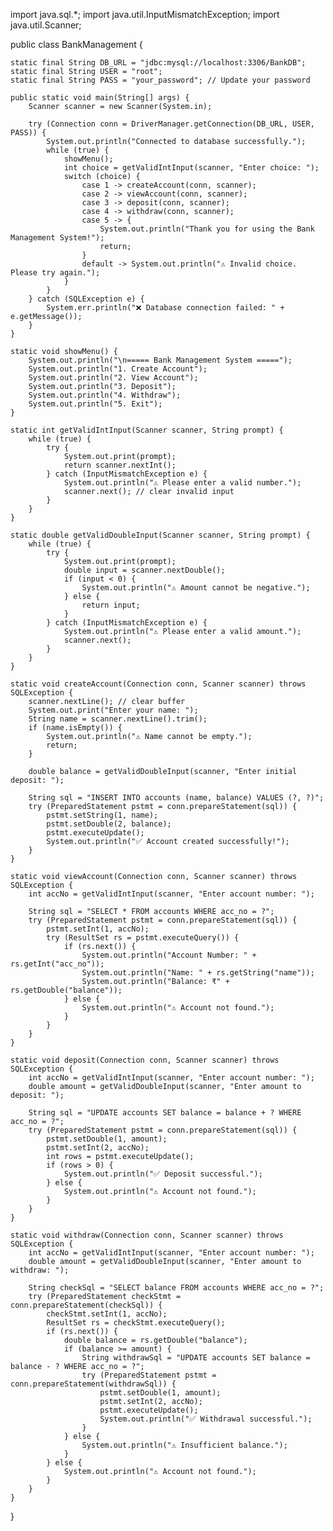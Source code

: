import java.sql.*;
import java.util.InputMismatchException;
import java.util.Scanner;

public class BankManagement {

    static final String DB_URL = "jdbc:mysql://localhost:3306/BankDB";
    static final String USER = "root";
    static final String PASS = "your_password"; // Update your password

    public static void main(String[] args) {
        Scanner scanner = new Scanner(System.in);

        try (Connection conn = DriverManager.getConnection(DB_URL, USER, PASS)) {
            System.out.println("Connected to database successfully.");
            while (true) {
                showMenu();
                int choice = getValidIntInput(scanner, "Enter choice: ");
                switch (choice) {
                    case 1 -> createAccount(conn, scanner);
                    case 2 -> viewAccount(conn, scanner);
                    case 3 -> deposit(conn, scanner);
                    case 4 -> withdraw(conn, scanner);
                    case 5 -> {
                        System.out.println("Thank you for using the Bank Management System!");
                        return;
                    }
                    default -> System.out.println("⚠ Invalid choice. Please try again.");
                }
            }
        } catch (SQLException e) {
            System.err.println("❌ Database connection failed: " + e.getMessage());
        }
    }

    static void showMenu() {
        System.out.println("\n===== Bank Management System =====");
        System.out.println("1. Create Account");
        System.out.println("2. View Account");
        System.out.println("3. Deposit");
        System.out.println("4. Withdraw");
        System.out.println("5. Exit");
    }

    static int getValidIntInput(Scanner scanner, String prompt) {
        while (true) {
            try {
                System.out.print(prompt);
                return scanner.nextInt();
            } catch (InputMismatchException e) {
                System.out.println("⚠ Please enter a valid number.");
                scanner.next(); // clear invalid input
            }
        }
    }

    static double getValidDoubleInput(Scanner scanner, String prompt) {
        while (true) {
            try {
                System.out.print(prompt);
                double input = scanner.nextDouble();
                if (input < 0) {
                    System.out.println("⚠ Amount cannot be negative.");
                } else {
                    return input;
                }
            } catch (InputMismatchException e) {
                System.out.println("⚠ Please enter a valid amount.");
                scanner.next();
            }
        }
    }

    static void createAccount(Connection conn, Scanner scanner) throws SQLException {
        scanner.nextLine(); // clear buffer
        System.out.print("Enter your name: ");
        String name = scanner.nextLine().trim();
        if (name.isEmpty()) {
            System.out.println("⚠ Name cannot be empty.");
            return;
        }

        double balance = getValidDoubleInput(scanner, "Enter initial deposit: ");

        String sql = "INSERT INTO accounts (name, balance) VALUES (?, ?)";
        try (PreparedStatement pstmt = conn.prepareStatement(sql)) {
            pstmt.setString(1, name);
            pstmt.setDouble(2, balance);
            pstmt.executeUpdate();
            System.out.println("✅ Account created successfully!");
        }
    }

    static void viewAccount(Connection conn, Scanner scanner) throws SQLException {
        int accNo = getValidIntInput(scanner, "Enter account number: ");

        String sql = "SELECT * FROM accounts WHERE acc_no = ?";
        try (PreparedStatement pstmt = conn.prepareStatement(sql)) {
            pstmt.setInt(1, accNo);
            try (ResultSet rs = pstmt.executeQuery()) {
                if (rs.next()) {
                    System.out.println("Account Number: " + rs.getInt("acc_no"));
                    System.out.println("Name: " + rs.getString("name"));
                    System.out.println("Balance: ₹" + rs.getDouble("balance"));
                } else {
                    System.out.println("⚠ Account not found.");
                }
            }
        }
    }

    static void deposit(Connection conn, Scanner scanner) throws SQLException {
        int accNo = getValidIntInput(scanner, "Enter account number: ");
        double amount = getValidDoubleInput(scanner, "Enter amount to deposit: ");

        String sql = "UPDATE accounts SET balance = balance + ? WHERE acc_no = ?";
        try (PreparedStatement pstmt = conn.prepareStatement(sql)) {
            pstmt.setDouble(1, amount);
            pstmt.setInt(2, accNo);
            int rows = pstmt.executeUpdate();
            if (rows > 0) {
                System.out.println("✅ Deposit successful.");
            } else {
                System.out.println("⚠ Account not found.");
            }
        }
    }

    static void withdraw(Connection conn, Scanner scanner) throws SQLException {
        int accNo = getValidIntInput(scanner, "Enter account number: ");
        double amount = getValidDoubleInput(scanner, "Enter amount to withdraw: ");

        String checkSql = "SELECT balance FROM accounts WHERE acc_no = ?";
        try (PreparedStatement checkStmt = conn.prepareStatement(checkSql)) {
            checkStmt.setInt(1, accNo);
            ResultSet rs = checkStmt.executeQuery();
            if (rs.next()) {
                double balance = rs.getDouble("balance");
                if (balance >= amount) {
                    String withdrawSql = "UPDATE accounts SET balance = balance - ? WHERE acc_no = ?";
                    try (PreparedStatement pstmt = conn.prepareStatement(withdrawSql)) {
                        pstmt.setDouble(1, amount);
                        pstmt.setInt(2, accNo);
                        pstmt.executeUpdate();
                        System.out.println("✅ Withdrawal successful.");
                    }
                } else {
                    System.out.println("⚠ Insufficient balance.");
                }
            } else {
                System.out.println("⚠ Account not found.");
            }
        }
    }
}
